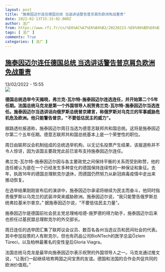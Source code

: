 ```yaml
---
layout: post
title: "施泰因迈尔连任德国总统 当选讲话警告普京肩负欧洲免战重责"
date: 2022-02-13T15:15:02.000Z
author: 法广
from: https://www.rfi.fr/cn/%E6%AC%A7%E6%B4%B2/20220213-%E6%96%BD%E6%B3%B0%E5%9B%A0%E8%BF%88%E5%B0%94%E8%BF%9E%E4%BB%BB%E5%BE%B7%E5%9B%BD%E6%80%BB%E7%BB%9F-%E5%BD%93%E9%80%89%E8%AE%B2%E8%AF%9D%E8%AD%A6%E5%91%8A%E6%99%AE%E4%BA%AC%E8%82%A9%E8%B4%9F%E6%AC%A7%E6%B4%B2%E5%85%8D%E6%88%98%E9%87%8D%E8%B4%A3
tags: [ 法广 ]
comments: True
categories: [ 法广 ]
---
```

<!--1644765302000-->
[施泰因迈尔连任德国总统 当选讲话警告普京肩负欧洲免战重责](https://www.rfi.fr/cn/%E6%AC%A7%E6%B4%B2/20220213-%E6%96%BD%E6%B3%B0%E5%9B%A0%E8%BF%88%E5%B0%94%E8%BF%9E%E4%BB%BB%E5%BE%B7%E5%9B%BD%E6%80%BB%E7%BB%9F-%E5%BD%93%E9%80%89%E8%AE%B2%E8%AF%9D%E8%AD%A6%E5%91%8A%E6%99%AE%E4%BA%AC%E8%82%A9%E8%B4%9F%E6%AC%A7%E6%B4%B2%E5%85%8D%E6%88%98%E9%87%8D%E8%B4%A3)
------

<div>
<div>13/02/2022 - 15:55</div><img src="https://s.rfi.fr/media/display/b2ee4154-8e43-11eb-840f-005056bff430/w:1280/p:16x9/9f85e09dd897143796b7368d76583a5471aa494b.jpg"><p><strong>                    德国总统选举今天揭晓，弗兰克-瓦尔特-施泰因迈尔连选连任，并开始第二个5年任期。法国总统马克龙是第一个外国领导人祝贺弗兰克-瓦尔特-施泰因迈尔当选连任。施泰因迈尔当选讲话向俄罗斯总统普京建言，称俄罗斯对乌克兰的军事威胁危机危及欧洲。他只能警告普京，"不要低估民主的威力"。                </strong></p><div >                    <p>据路透社报道称，施泰因迈尔周日当选为德意志联邦共和国总统。这将是施泰因迈尔第二个五年任期。德意志联邦共和国总统基本上是一个荣誉性的职位。</p><p>周日由联邦议会机制组成的总统选举机构，以无记名投票产生结果，该报道称并不令人惊讶，因为该国主要政党此前已宣布支持施泰因迈尔连任。</p><p>弗兰克-瓦尔特-施泰因迈尔因与各主要政党之间保持平衡的关系而受到称赞，他的连任被认为是在一个已经发生多种变化的德国保持连续性的一种保证和象征。去年，执政16年的德国总理默克尔退休，而德国仍然努力从新冠病毒疫情中走出来推动恢复。</p><p>在选举结果刚刚宣布后的演讲中，施泰因迈尔承诺将继续为民主而奋斗，他同时指责俄罗斯以乌克兰的武装冲突来威胁欧洲。施泰因迈尔说，“我只能警告俄罗斯总统弗拉基米尔普京。” 据施泰因迈尔说，"不要低估民主力量"。</p><p>施泰因迈尔是德国前社会民主党总理格哈德-施罗德的得力助手，施泰因迈尔后来也担任过基民盟总理默克尔的外交部长。</p><p>周日连任的选举团汇集了联邦议会议员、数百名各州当选议员和民间社会的代表。其中参加投票的人有默克尔，但也有药品公司BioNTech的医学总监Özlem Türeci，以及柏林最著名的变性皇后Gloria Viagra。</p><p>法国总统马克龙是最早向施泰因迈尔表示祝贺的外国领导人之一。马克龙通过推文说，“让我们一起继续培育两国之间宝贵的友谊。德国和法国的合作会共促共同的欧洲价值观。”</p>                                            <div data-selfpromo-newsletter>    </div>    <div data-selfpromo-app>    </div>                </div>
</div>
